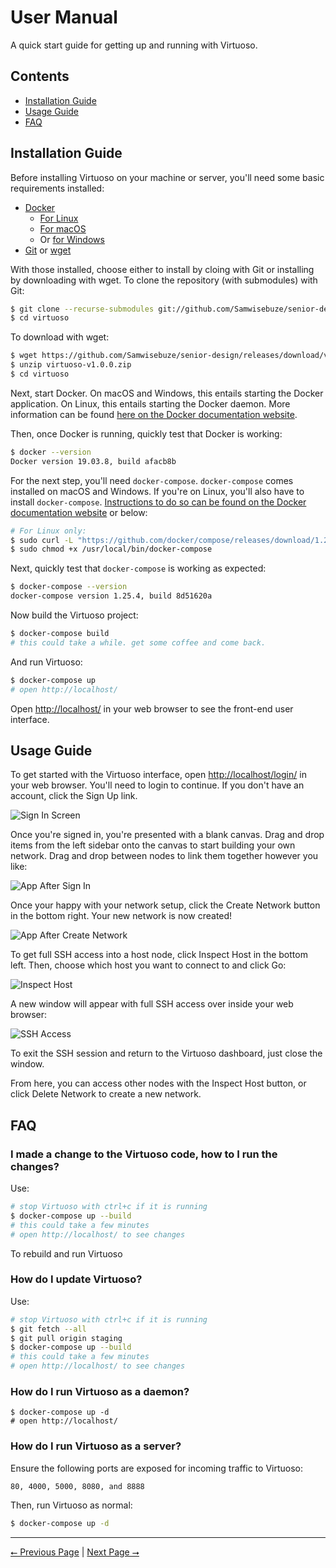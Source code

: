 # User Manual

A quick start guide for getting up and running with Virtuoso.

## Contents

- [Installation Guide](#installation-guide)
- [Usage Guide](#usage-guide)
- [FAQ](#faq)

## Installation Guide

Before installing Virtuoso on your machine or server, you'll need some basic requirements installed:

- [Docker](https://www.docker.com/products/docker-desktop)
    - [For Linux](https://docs.docker.com/engine/install/ubuntu/)
    - [For macOS](https://hub.docker.com/editions/community/docker-ce-desktop-mac)
    - Or [for Windows](https://hub.docker.com/editions/community/docker-ce-desktop-windows)
- [Git](https://git-scm.com/downloads) or [wget](https://www.gnu.org/software/wget/)

With those installed, choose either to install by cloing with Git or installing by downloading with wget. To clone the repository (with submodules) with Git:

```sh
$ git clone --recurse-submodules git://github.com/Samwisebuze/senior-design.git virtuoso
$ cd virtuoso
```

To download with wget:

```sh
$ wget https://github.com/Samwisebuze/senior-design/releases/download/v1.0.0/virtuoso-v1.0.0.zip
$ unzip virtuoso-v1.0.0.zip
$ cd virtuoso
```

Next, start Docker. On macOS and Windows, this entails starting the Docker application. On Linux, this entails starting the Docker daemon. More information can be found [here on the Docker documentation website](https://docs.docker.com/config/daemon/systemd/).

Then, once Docker is running, quickly test that Docker is working:

```sh
$ docker --version
Docker version 19.03.8, build afacb8b
```

For the next step, you'll need `docker-compose`. `docker-compose` comes installed on macOS and Windows. If you're on Linux, you'll also have to install `docker-compose`. [Instructions to do so can be found on the Docker documentation website](https://docs.docker.com/compose/install/) or below:

```sh
# For Linux only:
$ sudo curl -L "https://github.com/docker/compose/releases/download/1.25.5/docker-compose-$(uname -s)-$(uname -m)" -o /usr/local/bin/docker-compose
$ sudo chmod +x /usr/local/bin/docker-compose
```

Next, quickly test that `docker-compose` is working as expected:

```sh
$ docker-compose --version
docker-compose version 1.25.4, build 8d51620a
```

Now build the Virtuoso project:

```sh
$ docker-compose build
# this could take a while. get some coffee and come back.
```

And run Virtuoso:

```sh
$ docker-compose up
# open http://localhost/
```

Open [http://localhost/](http://localhost/) in your web browser to see the front-end user interface.

## Usage Guide

To get started with the Virtuoso interface, open [http://localhost/login/](http://localhost/login/) in your web browser. You'll need to login to continue. If you don't have an account, click the Sign Up link.

![Sign In Screen](00-sign-in.png)

Once you're signed in, you're presented with a blank canvas. Drag and drop items from the left sidebar onto the canvas to start building your own network. Drag and drop between nodes to link them together however you like:

![App After Sign In](01-app-after-signin.png)

Once your happy with your network setup, click the Create Network button in the bottom right. Your new network is now created!

![App After Create Network](02-create-network-success.png)

To get full SSH access into a host node, click Inspect Host in the bottom left. Then, choose which host you want to connect to and click Go:

![Inspect Host](03-inspect-host.png)

A new window will appear with full SSH access over inside your web browser:

![SSH Access](04-web-ssh.png)

To exit the SSH session and return to the Virtuoso dashboard, just close the window.

From here, you can access other nodes with the Inspect Host button, or click Delete Network to create a new network.

## FAQ

### I made a change to the Virtuoso code, how to I run the changes?

Use:

```sh
# stop Virtuoso with ctrl+c if it is running
$ docker-compose up --build
# this could take a few minutes
# open http://localhost/ to see changes
```

To rebuild and run Virtuoso

### How do I update Virtuoso?

Use:

```sh
# stop Virtuoso with ctrl+c if it is running
$ git fetch --all
$ git pull origin staging
$ docker-compose up --build
# this could take a few minutes
# open http://localhost/ to see changes
```

### How do I run Virtuoso as a daemon?

```
$ docker-compose up -d
# open http://localhost/
```

### How do I run Virtuoso as a server?

Ensure the following ports are exposed for incoming traffic to Virtuoso:

```
80, 4000, 5000, 8080, and 8888
```

Then, run Virtuoso as normal:

```sh
$ docker-compose up -d
```

---

[⭠ Previous Page](03-test-plans.md) | [Next Page ⭢](05-ppt-presentation.md)
